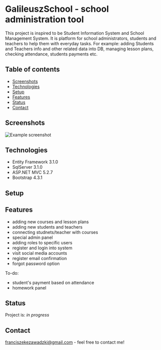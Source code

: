# GalileuszSchool - school administration tool

This project is inspired to be Student Information System and School Management System. It
is platform for school administrators, students and teachers to help them with everyday
tasks. For example: adding Students and Teachers info and other related data into DB, managing lesson plans, checking
attendance, students payments etc.

## Table of contents
* [Screenshots](#screenshots)
* [Technologies](#technologies)
* [Setup](#setup)
* [Features](#features)
* [Status](#status)
* [Contact](#contact)

## Screenshots
![Example screenshot](./img/screenshot.png)

## Technologies
* Entity Framework 3.1.0 
* SqlServer 3.1.0
* ASP.NET MVC 5.2.7
* Bootstrap 4.3.1

## Setup

## Features
* adding new courses and lesson plans
* adding new students and teachers 
* connecting studnets/teacher with courses
* special admin panel 
* adding roles to specific users
* register and login into system
* visit social media accounts
* register email confirmation
* forgot password option

To-do:
* student's payment based on attendance
* homework panel

## Status
Project is: _in progress_

## Contact
franciszekezawadzki@gmail.com - feel free to contact me!
